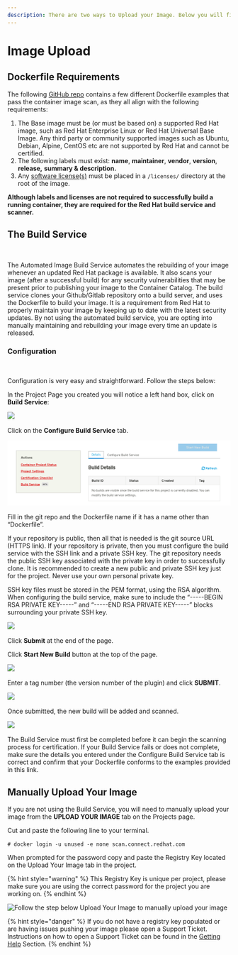 ```yaml
---
description: There are two ways to Upload your Image. Below you will find both examples.
---
```


# Image Upload

## Dockerfile Requirements <a id="dockerfile-requirements"></a>

The following [GitHub repo](https://github.com/RHC4TP/starter/tree/master/Container%20Zone) contains a few different Dockerfile examples that pass the container image scan, as they all align with the following requirements:

1. The Base image must be \(or must be based on\) a supported Red Hat image, such as Red Hat Enterprise Linux or Red Hat Universal Base Image. Any third party or community supported images such as Ubuntu, Debian, Alpine, CentOS etc are not supported by Red Hat and cannot be certified.
2. The following labels must exist: **name**, **maintainer**, **vendor**, **version**, **release,** **summary & description.**
3. Any [software license\(s\)](https://choosealicense.com/) must be placed in a `/licenses/` directory at the root of the image.

**Although labels and licenses are not required to successfully build a running container, they are required for the Red Hat build service and scanner.**‌

## The Build Service <a id="the-build-service"></a>

‌

The Automated Image Build Service automates the rebuilding of your image whenever an updated Red Hat package is available. It also scans your image \(after a successful build\) for any security vulnerabilities that may be present prior to publishing your image to the Container Catalog. The build service clones your Github/Gitlab repository onto a build server, and uses the Dockerfile to build your image. It is a requirement from Red Hat to properly maintain your image by keeping up to date with the latest security updates. By not using the automated build service, you are opting into manually maintaining and rebuilding your image every time an update is released.‌

### **Configuration** <a id="configuration"></a>

‌

Configuration is very easy and straightforward. Follow the steps below:‌

In the Project Page you created you will notice a left hand box, click on **Build Service**:‌

![](../.gitbook/assets/containerzone3.png)

Click on the **Configure Build Service** tab.‌

![](../.gitbook/assets/buildservicetab.png)

Fill in the git repo and the Dockerfile name if it has a name other than “Dockerfile”.‌

If your repository is public, then all that is needed is the git source URL \(HTTPS link\). If your repository is private, then you must configure the build service with the SSH link and a private SSH key. The git repository needs the public SSH key associated with the private key in order to successfully clone. It is recommended to create a new public and private SSH key just for the project. Never use your own personal private key.

SSH key files must be stored in the PEM format, using the RSA algorithm. When configuring the build service, make sure to include the “-----BEGIN RSA PRIVATE KEY-----” and “-----END RSA PRIVATE KEY-----” blocks surrounding your private SSH key.‌

![](https://lh6.googleusercontent.com/PH-MUlLOpvtVmfTwBs938xJFRsJEJCa3VULuVBnGo1f7j7kJCx-6xnyjv_2PjUmVova08PFa_uU37j7xzeV50FHU5ZAAhoDKgPMVrAgFH0-87XwDD_zGsx67cWOzm1zDz29oJt_o)

Click **Submit** at the end of the page.‌

Click **Start New Build** button at the top of the page.‌

![](../.gitbook/assets/buildservicebluebutton-operator.png)

Enter a tag number \(the version number of the plugin\) and click **SUBMIT**.‌

![](https://lh6.googleusercontent.com/Y3mgzPLQ_EhPcEKMchL7pwpPWPKJNjkxUZppfAoF1h3FBEo43k6kcNi-JxnUyt1ym1Fk6gY04ysKQsqkYHfvcvCBgstksRswiMxVuqRrKNGdeGf9rtb6jRyiOx--XY11fHqLMo9e)

Once submitted, the new build will be added and scanned.

![](https://lh6.googleusercontent.com/NInim3G8rF-DO8Xvg19sh5lR-3yO6nxs_I0LW1dH_bU4emFJx3VCspMy0Ioxjv7Rl0kCkLTtJ58luVR_xk3DlE-3ObkPnFEq8lpQHN7_rNquFc8mhSSCfxHHoR8mwd9H_IL7Pen7)

The Build Service must first be completed before it can begin the scanning process for certification. If your Build Service fails or does not complete, make sure the details you entered under the Configure Build Service tab is correct and confirm that your Dockerfile conforms to the examples provided in this link.‌

## Manually Upload Your Image <a id="manually-upload-your-image"></a>

If you are not using the Build Service, you will need to manually upload your image from the **UPLOAD YOUR IMAGE** tab on the Projects page.‌

Cut and paste the following line to your terminal.

```text
# docker login -u unused -e none scan.connect.redhat.com
```

When prompted for the password copy and paste the Registry Key located on the Upload Your Image tab in the project.

{% hint style="warning" %}
This Registry Key is unique per project, please make sure you are using the correct password for the project you are working on.
{% endhint %}

![Follow the step below Upload Your Image to manually upload your image](../.gitbook/assets/manualimageupload-container.png)

{% hint style="danger" %}
If you do not have a registry key populated or are having issues pushing your image please open a Support Ticket. Instructions on how to open a Support Ticket can be found in the [Getting Help](https://redhat-connect.gitbook.io/partner-guide-for-red-hat-openshift-and-container/tools-and-resources/getting-help) Section.
{% endhint %}

